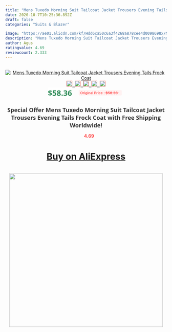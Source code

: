 ```yaml
---
title: "Mens Tuxedo Morning Suit Tailcoat Jacket Trousers Evening Tails Frock Coat"
date: 2020-10-7T10:25:36.892Z
draft: false
categories: "Suits & Blazer"

image: "https://ae01.alicdn.com/kf/Hdd6ca50c6a3f4268a878cee4d0098698x/Mens-Tuxedo-Morning-Suit-Tailcoat-Jacket-Trousers-Evening-Tails-Frock-Coat.jpg"
description: "Mens Tuxedo Morning Suit Tailcoat Jacket Trousers Evening Tails Frock Coat"
author: Agus
ratingvalue: 4.69
reviewcount: 2.333
---
```

<br>
<div style="text-align: center;">
<a href="https://s.click.aliexpress.com/e/_A9B4Nr" target="_blank" rel="nofollow noopener noreferrer"><img alt="Mens Tuxedo Morning Suit Tailcoat Jacket Trousers Evening Tails Frock Coat" class="magnifier-image" src="https://ae01.alicdn.com/kf/Hdd6ca50c6a3f4268a878cee4d0098698x/Mens-Tuxedo-Morning-Suit-Tailcoat-Jacket-Trousers-Evening-Tails-Frock-Coat.jpg_640x640.jpg">
<br>
<img style="border:1px solid salmon" src="https://ae01.alicdn.com/kf/Hdd6ca50c6a3f4268a878cee4d0098698x/Mens-Tuxedo-Morning-Suit-Tailcoat-Jacket-Trousers-Evening-Tails-Frock-Coat.jpg_120x120.jpg">&nbsp;&nbsp;<img style="border:1px solid salmon" src="https://ae01.alicdn.com/kf/Hf6896808a29d4e0a98f7734488441865g/Mens-Tuxedo-Morning-Suit-Tailcoat-Jacket-Trousers-Evening-Tails-Frock-Coat.jpg_120x120.jpg">&nbsp;&nbsp;<img style="border:1px solid salmon" src="https://ae01.alicdn.com/kf/H54f035f59eb14ea596834617f65c5284a/Mens-Tuxedo-Morning-Suit-Tailcoat-Jacket-Trousers-Evening-Tails-Frock-Coat.jpg_120x120.jpg">&nbsp;&nbsp;<img style="border:1px solid salmon" src="https://ae01.alicdn.com/kf/Hc3a7e96f43d34b208044b34c76711ff4q/Mens-Tuxedo-Morning-Suit-Tailcoat-Jacket-Trousers-Evening-Tails-Frock-Coat.jpg_120x120.jpg">&nbsp;&nbsp;<img style="border:1px solid salmon" src="https://ae01.alicdn.com/kf/H3b3a9b7b17734d8f9a12894646650258n/Mens-Tuxedo-Morning-Suit-Tailcoat-Jacket-Trousers-Evening-Tails-Frock-Coat.jpg_120x120.jpg"></a></div><br0>
<div style="text-align: center;"><span style="background-color: white; border: 0px; box-sizing: border-box; color: seagreen; display: inline-block; font-family: &quot;open sans&quot; , &quot;arial&quot; , &quot;helvetica&quot; , sans-serif , &quot;heiti&quot;; font-size: 24px; font-stretch: inherit; font-weight: 700; line-height: inherit; margin: 0px 10px 0px 0px; padding: 0px; vertical-align: middle;">$58.36 </span>
<span style="background: rgb(255 , 241 , 241); border-radius: 3px; border: 0px; box-sizing: border-box; color: #ff4747; display: inline-block; font-family: inherit; font-size: 12px; font-stretch: inherit; font-style: inherit; font-variant: inherit; font-weight: 600; line-height: inherit; margin: 0px; padding: 2px 5px; transform: scale(0.9); vertical-align: middle;">Original Price : <b style="text-decoration: line-through;">$58.36 </b> &nbsp;&nbsp;</span></div>
<h1 style="color: #333333; display: inline-block; font-family: &quot;open sans&quot; , &quot;arial&quot; , &quot;helvetica&quot; , sans-serif , &quot;heiti&quot;; font-size: 18px; font-stretch: inherit; font-weight: 700; text-align: center;">Special Offer Mens Tuxedo Morning Suit Tailcoat Jacket Trousers Evening Tails Frock Coat with Free Shipping Worldwide!</h1>
<div style="color: #ff4747; text-align: center;">
<img src="https://4.bp.blogspot.com/-M0ZcTcb-5uY/XleCXlxnR4I/AAAAAAAAAEc/OrjgMkXV1oMQFaCRZj5HQwOCBcu3w1FegCPcBGAYYCw/s1600/star.png" style="height: 15px;">&nbsp;<b>4.69</b></div>
<div class="button_cont" align="center"><a class="buynow_a" href="https://s.click.aliexpress.com/e/_A9B4Nr" target="_blank" rel="nofollow noopener noreferrer"><H1>Buy on AliExpress</H1></a></div><br>
<div class="separator" style="clear: both; text-align: center;">
<img src="https://lh3.googleusercontent.com/-pTy5HemUv9M/XlePHvY0dAI/AAAAAAAAAE4/0nX5iRUoIWY8eMW9Dpxeirr157OZliDIgCLcBGAsYHQ/s1600/badge.gif" width="480">
</div>
